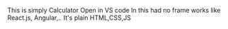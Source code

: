 This is simply Calculator 
Open in VS code 
In this had no frame works like React.js, Angular,.. 
It's plain HTML,CSS,JS
